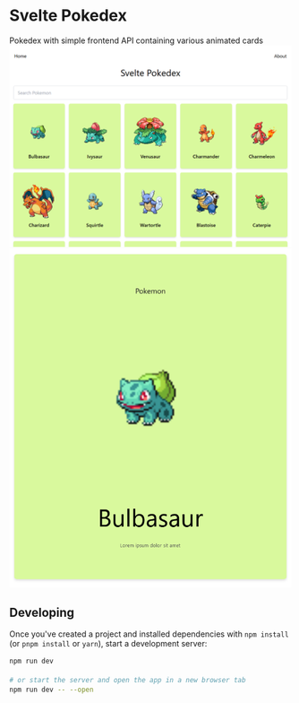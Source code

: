 # Svelte Pokedex

Pokedex with simple frontend API containing various animated cards
![Landing page](examples/firefox_2023-01-25_13-41-52.png)
![Cards page](examples/firefox_2023-01-25_13-42-34.png)

## Developing

Once you've created a project and installed dependencies with `npm install` (or `pnpm install` or `yarn`), start a development server:

```bash
npm run dev

# or start the server and open the app in a new browser tab
npm run dev -- --open
```
